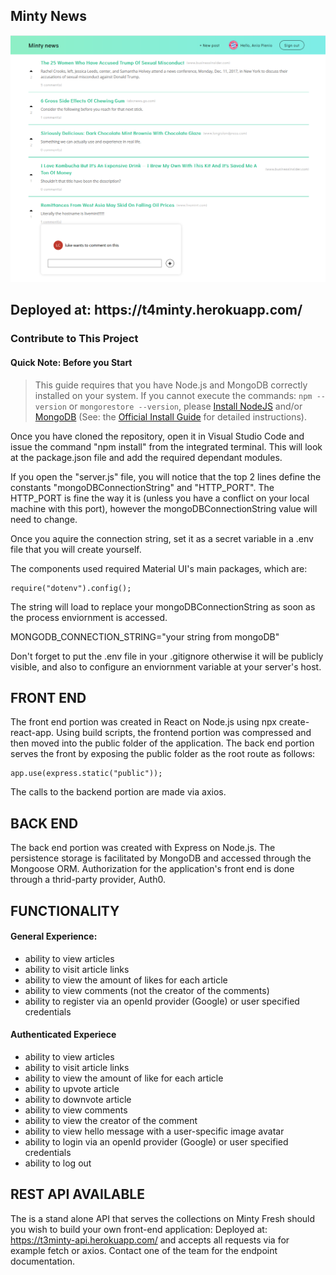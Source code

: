 ## Minty News

![GitHub Logo](https://github.com/mintbean-group/Merge/blob/master/images/mintyFresh.PNG)


<h2> Deployed at:  https://t4minty.herokuapp.com/ </h2>

<h3>Contribute to This Project</h3>

<h4>Quick Note: Before you Start</h4>

> This guide requires that you have Node.js and MongoDB correctly installed on your system.  If you cannot execute the commands: `npm --version` or `mongorestore --version`, please [Install NodeJS](https://nodejs.org/) and/or [MongoDB](https://www.mongodb.com/) (See: the [Official Install Guide](https://docs.mongodb.com/manual/administration/install-community/) for detailed instructions).

Once you have cloned the repository, open it in Visual Studio Code and issue the command "npm install" from the integrated terminal.  This will look at the package.json file and add the required dependant modules.

If you open the "server.js" file, you will notice that the top 2 lines define the constants "mongoDBConnectionString" and "HTTP_PORT".  The HTTP_PORT is fine the way it is (unless you have a conflict on your local machine with this port), however the mongoDBConnectionString value will need to change. 

Once you aquire the connection string, set it as a secret variable in a .env file that you will create yourself.

The components used required Material UI's main packages, which are:

    require("dotenv").config();

The string will load to replace your mongoDBConnectionString as soon as the process enviornment is accessed. 

   MONGODB_CONNECTION_STRING="your string from mongoDB"

 Don't forget to put the .env file in your .gitignore otherwise it will be publicly visible, and also to configure an enviornment variable at your server's host. 


## FRONT END

The front end portion was created in React on Node.js using npx create-react-app.  Using build scripts, the frontend portion was compressed and then moved into the public folder of the application.  The back end portion serves the front by exposing the public folder as the root route as follows: 

    app.use(express.static("public"));

The calls to the backend portion are made via axios. 

## BACK END 

The back end portion was created with Express on Node.js. The persistence storage is facilitated by MongoDB and accessed through the Mongoose ORM.  Authorization for the application's front end is done through a thrid-party provider, Auth0.

## FUNCTIONALITY

#### General Experience: 

* ability to view articles
* ability to visit article links
* ability to view the amount of likes for each article 
* ability to view comments (not the creator of the comments)
* ability to register via an openId provider (Google) or user specified credentials


#### Authenticated Experiece 

* ability to view articles
* ability to visit article links
* ability to view the amount of like for each article
* ability to upvote article
* ability to downvote article
* ability to view comments 
* ability to view the creator of the comment
* ability to view hello message with a user-specific image avatar 
* ability to login via an openId provider (Google) or user specified credentials
* ability to log out 



## REST API AVAILABLE
The is a stand alone API that serves the collections on Minty Fresh should you wish to build your own front-end application:
Deployed at: https://t3minty-api.herokuapp.com/  and accepts all requests via for example fetch or axios.  Contact one of the team for the endpoint documentation. 










